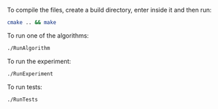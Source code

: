To compile the files, create a build directory, enter inside it and then run:
```bash
cmake .. && make
```

To run one of the algorithms:
```bash
./RunAlgorithm
```

To run the experiment:
```bash
./RunExperiment
```

To run tests:
```bash
./RunTests
```

